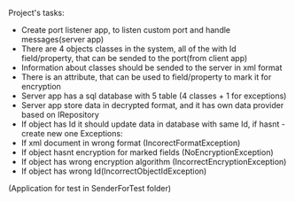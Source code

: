 Project's tasks:
- Create port listener app, to listen custom port and handle messages(server app)
- There are 4 objects classes in the system, all of the with Id field/property, that can be sended to the port(from client app)
- Information about classes should be sended to the server in xml format
- There is an attribute, that can be used to field/property to mark it for encryption
- Server app has a sql database with 5 table (4 classes + 1 for exceptions)
- Server app store data in decrypted format, and it has own data provider based on IRepository
- If object has Id it should update data in database with same Id, if hasnt - create new one
Exceptions:
- If xml document in wrong format (IncorectFormatException)
- If object hasnt encryption for marked fields (NoEncryptionException)
- If object has wrong encryption algorithm (IncorrectEncryptionException)
- If object has wrong Id(IncorrectObjectIdException)

(Application for test in SenderForTest folder)
